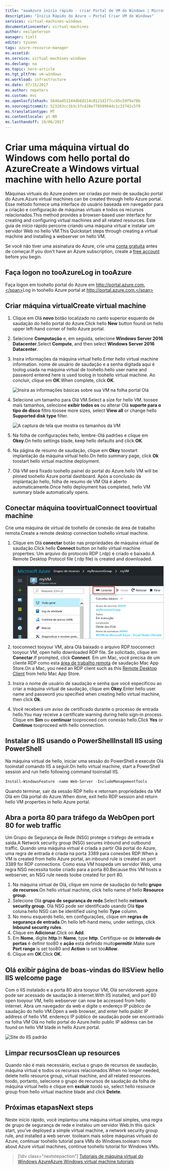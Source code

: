 ```yaml
---
title: "aaaAzure início rápido - criar Portal de VM do Windows | Microsoft Docs"
description: "Início Rápido do Azure – Portal Criar VM do Windows"
services: virtual-machines-windows
documentationcenter: virtual-machines
author: neilpeterson
manager: timlt
editor: tysonn
tags: azure-resource-manager
ms.assetid: 
ms.service: virtual-machines-windows
ms.devlang: na
ms.topic: hero-article
ms.tgt_pltfrm: vm-windows
ms.workload: infrastructure
ms.date: 07/15/2017
ms.author: nepeters
ms.custom: mvc
ms.openlocfilehash: 5646ad51244db6d214c0121d1f7cc45c59f9a78b
ms.sourcegitcommit: 523283cc1b3c37c428e77850964dc1c33742c5f0
ms.translationtype: MT
ms.contentlocale: pt-BR
ms.lasthandoff: 10/06/2017
---
```

# <a name="create-a-windows-virtual-machine-with-hello-azure-portal"></a><span data-ttu-id="8063e-103">Criar uma máquina virtual do Windows com hello portal do Azure</span><span class="sxs-lookup"><span data-stu-id="8063e-103">Create a Windows virtual machine with hello Azure portal</span></span>

<span data-ttu-id="8063e-104">Máquinas virtuais do Azure podem ser criadas por meio de saudação portal do Azure.</span><span class="sxs-lookup"><span data-stu-id="8063e-104">Azure virtual machines can be created through hello Azure portal.</span></span> <span data-ttu-id="8063e-105">Esse método fornece uma interface do usuário baseada em navegador para a criação e configuração de máquinas virtuais e todos os recursos relacionados.</span><span class="sxs-lookup"><span data-stu-id="8063e-105">This method provides a browser-based user interface for creating and configuring virtual machines and all related resources.</span></span> <span data-ttu-id="8063e-106">Este guia de início rápido percorre criando uma máquina virtual e instalar um servidor Web no hello VM.</span><span class="sxs-lookup"><span data-stu-id="8063e-106">This Quickstart steps through creating a virtual machine and installing a webserver on hello VM.</span></span>

<span data-ttu-id="8063e-107">Se você não tiver uma assinatura do Azure, crie uma [conta gratuita](https://azure.microsoft.com/free/?WT.mc_id=A261C142F) antes de começar.</span><span class="sxs-lookup"><span data-stu-id="8063e-107">If you don't have an Azure subscription, create a [free account](https://azure.microsoft.com/free/?WT.mc_id=A261C142F) before you begin.</span></span>

## <a name="log-in-tooazure"></a><span data-ttu-id="8063e-108">Faça logon no tooAzure</span><span class="sxs-lookup"><span data-stu-id="8063e-108">Log in tooAzure</span></span>

<span data-ttu-id="8063e-109">Faça logon em toohello portal do Azure em http://portal.azure.com.</span><span class="sxs-lookup"><span data-stu-id="8063e-109">Log in toohello Azure portal at http://portal.azure.com.</span></span>

## <a name="create-virtual-machine"></a><span data-ttu-id="8063e-110">Criar máquina virtual</span><span class="sxs-lookup"><span data-stu-id="8063e-110">Create virtual machine</span></span>

1. <span data-ttu-id="8063e-111">Clique em Olá **novo** botão localizado no canto superior esquerdo de saudação do hello portal do Azure.</span><span class="sxs-lookup"><span data-stu-id="8063e-111">Click hello **New** button found on hello upper left-hand corner of hello Azure portal.</span></span>

2. <span data-ttu-id="8063e-112">Selecione **Computação** e, em seguida, selecione **Windows Server 2016 Datacenter**.</span><span class="sxs-lookup"><span data-stu-id="8063e-112">Select **Compute**, and then select **Windows Server 2016 Datacenter**.</span></span> 

3. <span data-ttu-id="8063e-113">Insira informações da máquina virtual hello.</span><span class="sxs-lookup"><span data-stu-id="8063e-113">Enter hello virtual machine information.</span></span> <span data-ttu-id="8063e-114">nome de usuário de saudação e a senha digitada aqui é toolog usada na máquina virtual de toohello.</span><span class="sxs-lookup"><span data-stu-id="8063e-114">hello user name and password entered here is used toolog in toohello virtual machine.</span></span> <span data-ttu-id="8063e-115">Ao concluir, clique em **OK**.</span><span class="sxs-lookup"><span data-stu-id="8063e-115">When complete, click **OK**.</span></span>

    ![Insira as informações básicas sobre sua VM na folha portal Olá](./media/quick-create-portal/create-windows-vm-portal-basic-blade.png)  

4. <span data-ttu-id="8063e-117">Selecione um tamanho para Olá VM.</span><span class="sxs-lookup"><span data-stu-id="8063e-117">Select a size for hello VM.</span></span> <span data-ttu-id="8063e-118">toosee mais tamanhos, selecione **exibir todos os** ou alterar Olá **suporte para o tipo de disco** filtro.</span><span class="sxs-lookup"><span data-stu-id="8063e-118">toosee more sizes, select **View all** or change hello **Supported disk type** filter.</span></span> 

    ![A captura de tela que mostra os tamanhos da VM](./media/quick-create-portal/create-windows-vm-portal-sizes.png)  

5. <span data-ttu-id="8063e-120">Na folha de configurações hello, lembre-Olá padrões e clique em **Okey**.</span><span class="sxs-lookup"><span data-stu-id="8063e-120">On hello settings blade, keep hello defaults and click **OK**.</span></span>

6. <span data-ttu-id="8063e-121">Na página de resumo de saudação, clique em **Okey** toostart implantação da máquina virtual hello.</span><span class="sxs-lookup"><span data-stu-id="8063e-121">On hello summary page, click **Ok** toostart hello virtual machine deployment.</span></span>

7. <span data-ttu-id="8063e-122">Olá VM será fixado toohello painel do portal do Azure.</span><span class="sxs-lookup"><span data-stu-id="8063e-122">hello VM will be pinned toohello Azure portal dashboard.</span></span> <span data-ttu-id="8063e-123">Após a conclusão da implantação hello, folha de resumo de VM Olá é aberto automaticamente.</span><span class="sxs-lookup"><span data-stu-id="8063e-123">Once hello deployment has completed, hello VM summary blade automatically opens.</span></span>


## <a name="connect-toovirtual-machine"></a><span data-ttu-id="8063e-124">Conectar máquina toovirtual</span><span class="sxs-lookup"><span data-stu-id="8063e-124">Connect toovirtual machine</span></span>

<span data-ttu-id="8063e-125">Crie uma máquina de virtual de toohello de conexão de área de trabalho remota.</span><span class="sxs-lookup"><span data-stu-id="8063e-125">Create a remote desktop connection toohello virtual machine.</span></span>

1. <span data-ttu-id="8063e-126">Clique em Olá **conectar** botão nas propriedades de máquina virtual de saudação.</span><span class="sxs-lookup"><span data-stu-id="8063e-126">Click hello **Connect** button on hello virtual machine properties.</span></span> <span data-ttu-id="8063e-127">Um arquivo do protocolo RDP (.rdp) é criado e baixado.</span><span class="sxs-lookup"><span data-stu-id="8063e-127">A Remote Desktop Protocol file (.rdp file) is created and downloaded.</span></span>

    ![Portal 9](./media/quick-create-portal/quick-create-portal/portal-quick-start-9.png) 

2. <span data-ttu-id="8063e-129">tooconnect tooyour VM, abra Olá baixado o arquivo RDP.</span><span class="sxs-lookup"><span data-stu-id="8063e-129">tooconnect tooyour VM, open hello downloaded RDP file.</span></span> <span data-ttu-id="8063e-130">Se solicitado, clique em **Conectar**.</span><span class="sxs-lookup"><span data-stu-id="8063e-130">If prompted, click **Connect**.</span></span> <span data-ttu-id="8063e-131">Em um Mac, você precisa de um cliente RDP como esta [área de trabalho remota](https://itunes.apple.com/us/app/microsoft-remote-desktop/id715768417?mt=12) de saudação Mac App Store.</span><span class="sxs-lookup"><span data-stu-id="8063e-131">On a Mac, you need an RDP client such as this [Remote Desktop Client](https://itunes.apple.com/us/app/microsoft-remote-desktop/id715768417?mt=12) from hello Mac App Store.</span></span>

3. <span data-ttu-id="8063e-132">Insira o nome de usuário de saudação e senha que você especificou ao criar a máquina virtual de saudação, clique em **Okey**.</span><span class="sxs-lookup"><span data-stu-id="8063e-132">Enter hello user name and password you specified when creating hello virtual machine, then click **Ok**.</span></span>

4. <span data-ttu-id="8063e-133">Você receberá um aviso de certificado durante o processo de entrada hello.</span><span class="sxs-lookup"><span data-stu-id="8063e-133">You may receive a certificate warning during hello sign-in process.</span></span> <span data-ttu-id="8063e-134">Clique em **Sim** ou **continuar** tooproceed com conexão hello.</span><span class="sxs-lookup"><span data-stu-id="8063e-134">Click **Yes** or **Continue** tooproceed with hello connection.</span></span>


## <a name="install-iis-using-powershell"></a><span data-ttu-id="8063e-135">Instalar o IIS usando o PowerShell</span><span class="sxs-lookup"><span data-stu-id="8063e-135">Install IIS using PowerShell</span></span>

<span data-ttu-id="8063e-136">Na máquina virtual de hello, iniciar uma sessão do PowerShell e execute Olá tooinstall comando IIS a seguir.</span><span class="sxs-lookup"><span data-stu-id="8063e-136">On hello virtual machine, start a PowerShell session and run hello following command tooinstall IIS.</span></span>

```powershell
Install-WindowsFeature -name Web-Server -IncludeManagementTools
```

<span data-ttu-id="8063e-137">Quando terminar, sair da sessão RDP hello e retornam propriedades da VM Olá em Olá portal do Azure.</span><span class="sxs-lookup"><span data-stu-id="8063e-137">When done, exit hello RDP session and return hello VM properties in hello Azure portal.</span></span>

## <a name="open-port-80-for-web-traffic"></a><span data-ttu-id="8063e-138">Abra a porta 80 para tráfego da Web</span><span class="sxs-lookup"><span data-stu-id="8063e-138">Open port 80 for web traffic</span></span> 

<span data-ttu-id="8063e-139">Um Grupo de Segurança de Rede (NSG) protege o tráfego de entrada e saída.</span><span class="sxs-lookup"><span data-stu-id="8063e-139">A Network security group (NSG) secures inbound and outbound traffic.</span></span> <span data-ttu-id="8063e-140">Quando uma máquina virtual é criada a partir Olá portal do Azure, uma regra de entrada é criada na porta 3389 para conexões RDP.</span><span class="sxs-lookup"><span data-stu-id="8063e-140">When a VM is created from hello Azure portal, an inbound rule is created on port 3389 for RDP connections.</span></span> <span data-ttu-id="8063e-141">Como essa VM hospeda um servidor Web, uma regra NSG necessita toobe criado para a porta 80.</span><span class="sxs-lookup"><span data-stu-id="8063e-141">Because this VM hosts a webserver, an NSG rule needs toobe created for port 80.</span></span>

1. <span data-ttu-id="8063e-142">Na máquina virtual de Olá, clique em nome de saudação do hello **grupo de recursos**.</span><span class="sxs-lookup"><span data-stu-id="8063e-142">On hello virtual machine, click hello name of hello **Resource group**.</span></span>
2. <span data-ttu-id="8063e-143">Selecione Olá **grupo de segurança de rede**.</span><span class="sxs-lookup"><span data-stu-id="8063e-143">Select hello **network security group**.</span></span> <span data-ttu-id="8063e-144">Olá NSG pode ser identificado usando Olá **tipo** coluna.</span><span class="sxs-lookup"><span data-stu-id="8063e-144">hello NSG can be identified using hello **Type** column.</span></span> 
3. <span data-ttu-id="8063e-145">No menu esquerdo hello, em configurações, clique em **regras de segurança de entrada**.</span><span class="sxs-lookup"><span data-stu-id="8063e-145">On hello left-hand menu, under settings, click **Inbound security rules**.</span></span>
4. <span data-ttu-id="8063e-146">Clique em **Adicionar**.</span><span class="sxs-lookup"><span data-stu-id="8063e-146">Click on **Add**.</span></span>
5. <span data-ttu-id="8063e-147">Em **Nome**, digite **http**.</span><span class="sxs-lookup"><span data-stu-id="8063e-147">In **Name**, type **http**.</span></span> <span data-ttu-id="8063e-148">Certifique-se de **intervalo de portas** é definir too80 e **ação** está definido muito**permitir**.</span><span class="sxs-lookup"><span data-stu-id="8063e-148">Make sure **Port range** is set too80 and **Action** is set too**Allow**.</span></span> 
6. <span data-ttu-id="8063e-149">Clique em **OK**.</span><span class="sxs-lookup"><span data-stu-id="8063e-149">Click **OK**.</span></span>


## <a name="view-hello-iis-welcome-page"></a><span data-ttu-id="8063e-150">Olá exibir página de boas-vindas do IIS</span><span class="sxs-lookup"><span data-stu-id="8063e-150">View hello IIS welcome page</span></span>

<span data-ttu-id="8063e-151">Com o IIS instalado e a porta 80 abra tooyour VM, Olá servidorweb agora pode ser acessado de saudação à internet.</span><span class="sxs-lookup"><span data-stu-id="8063e-151">With IIS installed, and port 80 open tooyour VM, hello webserver can now be accessed from hello internet.</span></span> <span data-ttu-id="8063e-152">Abra um navegador da web e digite o endereço IP público de saudação do hello VM.</span><span class="sxs-lookup"><span data-stu-id="8063e-152">Open a web browser, and enter hello public IP address of hello VM.</span></span> <span data-ttu-id="8063e-153">endereço IP público de saudação pode ser encontrado na folha VM Olá no hello portal do Azure.</span><span class="sxs-lookup"><span data-stu-id="8063e-153">hello public IP address can be found on hello VM blade in hello Azure portal.</span></span>

![Site do IIS padrão](./media/quick-create-powershell/default-iis-website.png) 

## <a name="clean-up-resources"></a><span data-ttu-id="8063e-155">Limpar recursos</span><span class="sxs-lookup"><span data-stu-id="8063e-155">Clean up resources</span></span>

<span data-ttu-id="8063e-156">Quando não é mais necessário, exclua o grupo de recursos de saudação, máquina virtual e todos os recursos relacionados.</span><span class="sxs-lookup"><span data-stu-id="8063e-156">When no longer needed, delete hello resource group, virtual machine, and all related resources.</span></span> <span data-ttu-id="8063e-157">toodo, portanto, selecione o grupo de recursos de saudação da folha de máquina virtual hello e clique em **excluir**.</span><span class="sxs-lookup"><span data-stu-id="8063e-157">toodo so, select hello resource group from hello virtual machine blade and click **Delete**.</span></span>

## <a name="next-steps"></a><span data-ttu-id="8063e-158">Próximas etapas</span><span class="sxs-lookup"><span data-stu-id="8063e-158">Next steps</span></span>

<span data-ttu-id="8063e-159">Neste início rápido, você implantou uma máquina virtual simples, uma regra de grupo de segurança de rede e instalou um servidor Web.</span><span class="sxs-lookup"><span data-stu-id="8063e-159">In this quick start, you’ve deployed a simple virtual machine, a network security group rule, and installed a web server.</span></span> <span data-ttu-id="8063e-160">toolearn mais sobre máquinas virtuais do Azure, continuar toohello tutorial para VMs do Windows.</span><span class="sxs-lookup"><span data-stu-id="8063e-160">toolearn more about Azure virtual machines, continue toohello tutorial for Windows VMs.</span></span>

> [!div class="nextstepaction"]
> [<span data-ttu-id="8063e-161">Tutoriais de máquina virtual do Windows Azure</span><span class="sxs-lookup"><span data-stu-id="8063e-161">Azure Windows virtual machine tutorials</span></span>](./tutorial-manage-vm.md)

